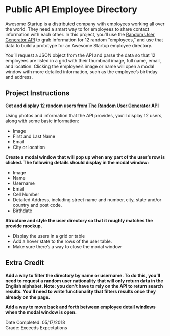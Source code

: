 # Public API Employee Directory

Awesome Startup is a distributed company with employees working all over the world. They need a smart way to for employees to share contact information with each other. In this project, you’ll use the [Random User Generator API](https://randomuser.me/) to grab information for 12 random “employees,” and use that data to build a prototype for an Awesome Startup employee directory. 

You’ll request a JSON object from the API and parse the data so that 12 employees are listed in a grid with their thumbnail image, full name, email, and location. Clicking the employee’s image or name will open a modal window with more detailed information, such as the employee’s birthday and address.  


## Project Instructions

**Get and display 12 random users from [The Random User Generator API](https://randomuser.me/)**

Using photos and information that the API provides, you’ll display 12 users, along with some basic information: 

* Image
* First and Last Name
* Email
* City or location


**Create a modal window that will pop up when any part of the user’s row is clicked. The following details should display in the modal window:**

* Image
* Name
* Username
* Email
* Cell Number
* Detailed Address, including street name and number, city, state and/or country and post code.
* Birthdate


**Structure and style the user directory so that it roughly matches the provide mockup.**

* Display the users in a grid or table
* Add a hover state to the rows of the user table.
* Make sure there’s a way to close the modal window


## Extra Credit

**Add a way to filter the directory by name or username. To do this, you’ll need to request a random user nationality that will only return data in the English alphabet. Note: you don't have to rely on the API to return search results. You'll need to write functionality that filters results once they already on the page.**

**Add a way to move back and forth between employee detail windows when the modal window is open.**


Date Completed: 05/17/2018  
Grade: Exceeds Expectations
